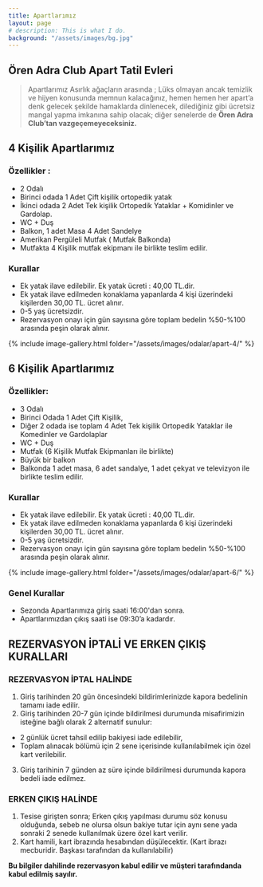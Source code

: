 ```yaml
---
title: Apartlarımız
layout: page
# description: This is what I do.
background: "/assets/images/bg.jpg"
---
```


## Ören Adra Club Apart Tatil Evleri

> Apartlarımız Asırlık ağaçların arasında ; Lüks olmayan ancak temizlik ve hijyen konusunda memnun kalacağınız, hemen hemen her apart’a denk gelecek şekilde hamaklarda dinlenecek, dilediğiniz gibi ücretsiz mangal yapma imkanına sahip olacak; diğer senelerde de **Ören Adra Club’tan vazgeçemeyeceksiniz.**

## 4 Kişilik Apartlarımız

### Özellikler :

- 2 Odalı
- Birinci odada 1 Adet Çift kişilik ortopedik yatak
- İkinci odada 2 Adet Tek kişilik Ortopedik Yataklar + Komidinler ve Gardolap.
- WC + Duş
- Balkon, 1 adet Masa 4 Adet Sandelye
- Amerikan Pergüleli Mutfak ( Mutfak Balkonda)
- Mutfakta 4 Kişilik mutfak ekipmanı ile birlikte teslim edilir.

### Kurallar

- Ek yatak ilave edilebilir. Ek yatak ücreti : 40,00 TL.dir.
- Ek yatak ilave edilmeden konaklama yapanlarda 4 kişi üzerindeki kişilerden 30,00 TL. ücret alınır.
- 0-5 yaş ücretsizdir.
- Rezervasyon onayı için gün sayısına göre toplam bedelin %50-%100 arasında peşin olarak alınır.

{% include image-gallery.html folder="/assets/images/odalar/apart-4/" %}

## 6 Kişilik Apartlarımız

### Özellikler:

- 3 Odalı
- Birinci Odada 1 Adet Çift Kişilik,
- Diğer 2 odada ise toplam 4 Adet Tek kişilik Ortopedik Yataklar ile Komedinler ve Gardolaplar
- WC + Duş
- Mutfak (6 Kişilik Mutfak Ekipmanları ile birlikte)
- Büyük bir balkon
- Balkonda 1 adet masa, 6 adet sandalye, 1 adet çekyat ve televizyon ile birlikte teslim edilir.

### Kurallar

- Ek yatak ilave edilebilir. Ek yatak ücreti : 40,00 TL.dir.
- Ek yatak ilave edilmeden konaklama yapanlarda 6 kişi üzerindeki kişilerden 30,00 TL. ücret alınır.
- 0-5 yaş ücretsizdir.
- Rezervasyon onayı için gün sayısına göre toplam bedelin %50-%100 arasında peşin olarak alınır.

{% include image-gallery.html folder="/assets/images/odalar/apart-6/" %}

### Genel Kurallar

- Sezonda Apartlarımıza giriş saati 16:00'dan sonra.
- Apartlarımızdan çıkış saati ise 09:30’a kadardır.

## REZERVASYON İPTALİ VE ERKEN ÇIKIŞ KURALLARI

### REZERVASYON İPTAL HALİNDE

1. Giriş tarihinden 20 gün öncesindeki bildirimlerinizde kapora bedelinin tamamı iade edilir.
2. Giriş tarihinden 20-7 gün içinde bildirilmesi durumunda misafirimizin isteğine bağlı olarak 2 alternatif sunulur:
 - 2 günlük ücret tahsil edilip bakiyesi iade edilebilir,
 - Toplam alınacak bölümü için 2 sene içerisinde kullanılabilmek için özel kart verilebilir.
3. Giriş tarihinin 7 günden az süre içinde bildirilmesi durumunda kapora bedeli iade edilmez.

### ERKEN ÇIKIŞ HALİNDE

1. Tesise girişten sonra; Erken çıkış yapılması durumu söz konusu olduğunda, sebeb ne olursa olsun bakiye tutar için aynı sene yada sonraki 2 senede kullanılmak üzere özel kart verilir.
2. Kart hamili, kart ibrazında hesabından düşülecektir. (Kart ibrazı mecburidir. Başkası tarafından da kullanılabilir)

**Bu bilgiler dahilinde rezervasyon kabul edilir ve müşteri tarafındanda kabul edilmiş sayılır.**
